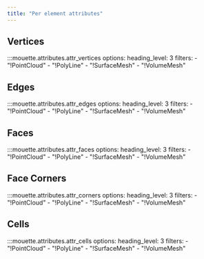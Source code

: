 ```yaml
---
title: "Per element attributes"
---
```


## Vertices

:::mouette.attributes.attr_vertices
    options:
        heading_level: 3
        filters:
            - "!PointCloud"
            - "!PolyLine"
            - "!SurfaceMesh"
            - "!VolumeMesh"

## Edges

:::mouette.attributes.attr_edges
    options:
        heading_level: 3
        filters:
            - "!PointCloud"
            - "!PolyLine"
            - "!SurfaceMesh"
            - "!VolumeMesh"

## Faces

:::mouette.attributes.attr_faces
    options:
        heading_level: 3
        filters:
            - "!PointCloud"
            - "!PolyLine"
            - "!SurfaceMesh"
            - "!VolumeMesh"

## Face Corners

:::mouette.attributes.attr_corners
    options:
        heading_level: 3
        filters:
            - "!PointCloud"
            - "!PolyLine"
            - "!SurfaceMesh"
            - "!VolumeMesh"

## Cells

:::mouette.attributes.attr_cells
    options:
        heading_level: 3
        filters:
            - "!PointCloud"
            - "!PolyLine"
            - "!SurfaceMesh"
            - "!VolumeMesh"
